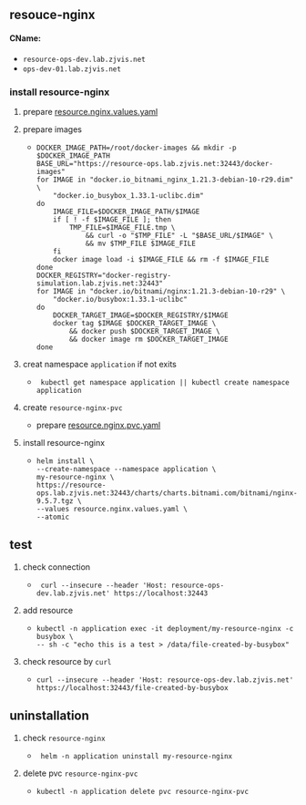 ## resouce-nginx
 #### CName: 
 * `resource-ops-dev.lab.zjvis.net`
 * `ops-dev-01.lab.zjvis.net`

### install resource-nginx
1. prepare [resource.nginx.values.yaml](resources/resource.nginx.values.yaml.md)
2. prepare images
   * ```shell
     DOCKER_IMAGE_PATH=/root/docker-images && mkdir -p
     $DOCKER_IMAGE_PATH
     BASE_URL="https://resource-ops.lab.zjvis.net:32443/docker-images"
     for IMAGE in "docker.io_bitnami_nginx_1.21.3-debian-10-r29.dim" \
         "docker.io_busybox_1.33.1-uclibc.dim"
     do
         IMAGE_FILE=$DOCKER_IMAGE_PATH/$IMAGE
         if [ ! -f $IMAGE_FILE ]; then
             TMP_FILE=$IMAGE_FILE.tmp \
                 && curl -o "$TMP_FILE" -L "$BASE_URL/$IMAGE" \
                 && mv $TMP_FILE $IMAGE_FILE
         fi
         docker image load -i $IMAGE_FILE && rm -f $IMAGE_FILE
     done
     DOCKER_REGISTRY="docker-registry-simulation.lab.zjvis.net:32443"
     for IMAGE in "docker.io/bitnami/nginx:1.21.3-debian-10-r29" \
         "docker.io/busybox:1.33.1-uclibc"
     do
         DOCKER_TARGET_IMAGE=$DOCKER_REGISTRY/$IMAGE
         docker tag $IMAGE $DOCKER_TARGET_IMAGE \
             && docker push $DOCKER_TARGET_IMAGE \
             && docker image rm $DOCKER_TARGET_IMAGE
     done   
      ```
3. creat namespace `application` if not exits 
   * ```shell
      kubectl get namespace application || kubectl create namespace application
     ```
4. create `resource-nginx-pvc`
   * prepare [resource.nginx.pvc.yaml](resources/resource.nginx.pvc.yaml.md)
   
5. install resource-nginx
   * ```shell
     helm install \
     --create-namespace --namespace application \
     my-resource-nginx \
     https://resource-ops.lab.zjvis.net:32443/charts/charts.bitnami.com/bitnami/nginx-9.5.7.tgz \
     --values resource.nginx.values.yaml \
     --atomic
     ```

## test
1. check connection
   * ```shell
      curl --insecure --header 'Host: resource-ops-dev.lab.zjvis.net' https://localhost:32443
     ```
2. add resource
   * ```shell
     kubectl -n application exec -it deployment/my-resource-nginx -c busybox \
     -- sh -c "echo this is a test > /data/file-created-by-busybox"
     ``` 
3. check resource by `curl`
   * ```shell
     curl --insecure --header 'Host: resource-ops-dev.lab.zjvis.net' https://localhost:32443/file-created-by-busybox
     ```

## uninstallation
1. check `resource-nginx`
   * ```shell
      helm -n application uninstall my-resource-nginx
     ```
2. delete pvc `resource-nginx-pvc`
   * ```shell
     kubectl -n application delete pvc resource-nginx-pvc
     ``` 
